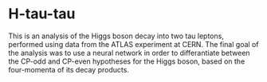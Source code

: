 # H-tau-tau
This is an analysis of the Higgs boson decay into two tau leptons, performed using data from the ATLAS experiment at CERN. The final goal of the analysis was
to use a neural network in order to differantiate between the CP-odd and CP-even hypotheses for the Higgs boson, based on the four-momenta of its decay products.
